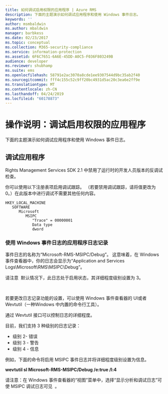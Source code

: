 ```yaml
---
title: 如何调试启用权限的应用程序 | Azure RMS
description: 下面的主题演示如何调试应用程序和使用 Windows 事件日志。
keywords: ''
author: msmbaldwin
ms.author: mbaldwin
manager: barbkess
ms.date: 02/23/2017
ms.topic: conceptual
ms.collection: M365-security-compliance
ms.service: information-protection
ms.assetid: 6F6C7651-6A6E-45DD-A0C5-F036F803249B
audience: developer
ms.reviewer: shubhamp
ms.suite: ems
ms.openlocfilehash: 58791e2ac3070a8cde1ee9307544d9bc35ab2f40
ms.sourcegitcommit: fff4c155c52c9ff20bc4931d5ac20c3ea6e2ff9e
ms.translationtype: MT
ms.contentlocale: zh-CN
ms.lasthandoff: 04/24/2019
ms.locfileid: "60178873"
---
```

# <a name="how-to-debug-a-rights-enabled-application"></a>操作说明：调试启用权限的应用程序

下面的主题演示如何调试应用程序和使用 Windows 事件日志。

## <a name="debugging-your-application"></a>调试应用程序

Rights Management Services SDK 2.1 中禁用了运行时的开发人员版本的反调试检查。

你可以使用以下注册表项启用调试跟踪。 （若要禁用调试跟踪，请将值更改为 0。）在此版本中进行调试不需要其他任何内容。


```
HKEY_LOCAL_MACHINE
   SOFTWARE
      Microsoft
         MSIPC
            "Trace" = 00000001
            Data type
            dword
```

### <a name="application-logging-by-using-the-windows-event-log"></a>使用 Windows 事件日志的应用程序日志记录

事件日志的名称为“Microsoft-RMS-MSIPC/Debug”。 这意味着，在 Windows 事件查看器中，你的日志会显示为“Application and Services Logs\\Microsoft\\RMS\\MSIPC\\Debug”。

请注意  默认情况下，此日志处于启用状态，其详细程度级别设置为 3。

 

若要更改日志记录功能的设置，可以使用 Windows 事件查看器的 UI或者 Wevtutil（一种Windows 中内置的命令行工具）。

通过 Wevtutil 接口可以控制日志的详细程度。

目前，我们支持 3 种级别的日志记录：

-   级别 2- 错误
-   级别 3 - 警告
-   级别 4 - 信息

例如，下面的命令将启用 MSIPC 事件日志并将详细程度级别设置为信息。

**wevtutil sl Microsoft-RMS-MSIPC/Debug /e:true /l:4**

请注意：在 Windows 事件查看器的“视图”菜单中，选择“显示分析和调试日志”可使 MSIPC 调试日志可见  。
